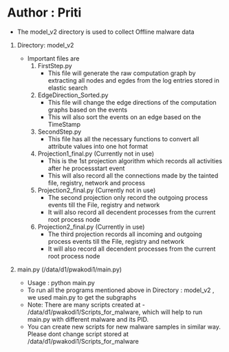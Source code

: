# Author : Priti 


+ The model_v2 directory is used to collect Offline malware data 

1) Directory: model_v2
    + Important files are
        1. FirstStep.py
            + This file will generate the raw computation graph by extracting all nodes and egdes from the log entries stored in elastic search
        2. EdgeDirection_Sorted.py
            + This file will change the edge directions of the computation graphs based on the events
            + This will also sort the events on an edge based on the TimeStamp
        3. SecondStep.py
            + This file has all the necessary functions to convert all attribute values into one hot format
        4. Projection1_final.py (Currently not in use)
            + This is the 1st projection algorithm which records all activities after he processstart event
            + This will also record all the connections made by the tainted file, registry, network and process
        5. Projection2_final.py (Currently not in use)
            + The second projection only record the outgoing process events till the File, registry and network
            + It will also record all decendent processes from the current root process node
        6. Projection2_final.py (Currently in use)
            + The third projection records all incoming and outgoing process events till the File, registry and network
            + It will also record all decendent processes from the current root process node

        
2) main.py (/data/d1/pwakodi1/main.py)
    + Usage : python main.py
    + To run all the programs mentioned above in Directory : model_v2 , we used main.py to get the subgraphs
    + Note: There are many scripts created at - /data/d1/pwakodi1/Scripts_for_malware, which will help to run main.py with different malware and its PID.
    + You can create new scripts for new malware samples in similar way. Please dont change script stored at /data/d1/pwakodi1/Scripts_for_malware
    




